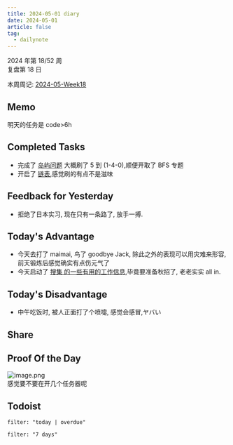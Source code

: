 ```yaml
---
title: 2024-05-01 diary
date: 2024-05-01
article: false
tag:
  - dailynote
---
```

  
2024 年第 18/52 周  
复盘第 18 日

本周周记: [2024-05-Week18](2024-05-Week18)

## Memo
明天的任务是 code>6h

## Completed Tasks
- 完成了 [岛屿问题](../../04%20Coding%20&%20Tech/04%20Coding%20Ability/00%20Leetcode/专栏/岛屿问题) 大概刷了 5 到 (1-4-0),顺便开取了 BFS 专题
- 开启了 [链表](../../04%20Coding%20&%20Tech/04%20Coding%20Ability/00%20Leetcode/专栏/链表),感觉刷的有点不是滋味
## Feedback for Yesterday
- 拒绝了日本实习, 现在只有一条路了, 放手一搏.

## Today's Advantage
- 今天去打了 maimai, 鸟了 goodbye Jack, 除此之外的表现可以用灾难来形容, 前天锻炼后感觉确实有点伤元气了
- 今天启动了 [搜集 的一些有用的工作信息](../../03%20Life/02%20工作/搜集%20的一些有用的工作信息),毕竟要准备秋招了, 老老实实 all in.
## Today's Disadvantage
- 中午吃饭时, 被人正面打了个喷嚏, 感觉会感冒,ヤバい

## Share

## Proof Of the Day
![image.png](https://oss.naglfar28.com/naglfar28/202405020058567.png)  
感觉要不要在开几个任务器呢

## Todoist
```todoist
filter: "today | overdue"
```
```todoist
filter: "7 days"
```